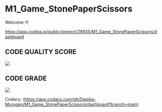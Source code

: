 # M1_Game_StonePaperScissors
Welcome !!!

 https://app.codiga.io/public/project/29935/M1_Game_StonePaperScissors/dashboard

## CODE QUALITY SCORE

![](https://api.codiga.io/project/29935/score/svg)  

## CODE GRADE
![](https://api.codiga.io/project/29935/status/svg)

Codacy:
(https://app.codacy.com/gh/Depika-Murugan/M1_Game_StonePaperScissors/dashboard?branch=main)

